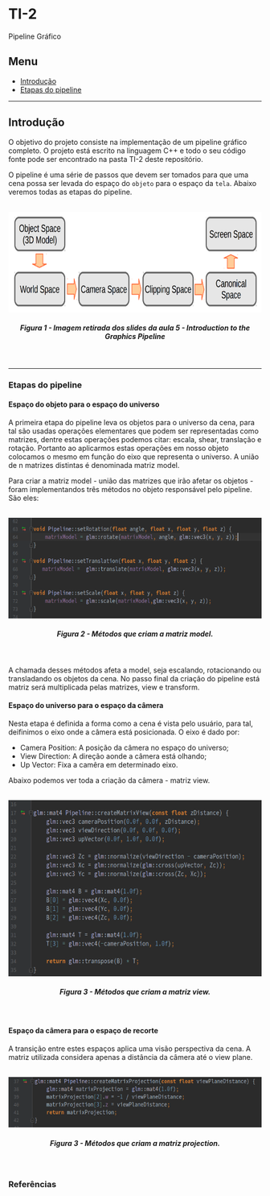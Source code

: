 # TI-2
Pipeline Gráfico

## Menu

* [Introdução](#introdução)
* [Etapas do pipeline](#etapas-do-pipeline)

---

## Introdução

O objetivo do projeto consiste na implementação de um pipeline gráfico completo. O projeto está escrito
na linguagem C++ e todo o seu código fonte pode ser encontrado na pasta TI-2 deste repositório.

O pipeline é uma série de passos que devem ser tomados para que uma cena possa ser levada do espaço 
do ```objeto``` para o espaço da ```tela```. Abaixo veremos todas as etapas do pipeline.

<p align="center">
	<br>
	<img src="./screenshots/pipeline.png"/ width=600px height=200px>
	<h5 align="center">Figura 1 - Imagem retirada dos slides da aula 5 - Introduction to the Graphics Pipeline</h5>
	<br>
</p>

---

### Etapas do pipeline

#### Espaço do objeto para o espaço do universo

A primeira etapa do pipeline leva os objetos para o universo da cena, para tal
são usadas operações elementares que podem ser representadas como matrizes, dentre
estas operações podemos citar: escala, shear, translação e rotação. Portanto ao 
aplicarmos estas operações em nosso objeto colocamos o mesmo em função do eixo que 
representa o universo. A união de n matrizes distintas é denominada matriz model.

Para criar a matriz model - união das matrizes que irão afetar os objetos - foram implementandos três métodos
no objeto responsável pelo pipeline. São eles: 

<p align="center">
	<br>
	<img src="./screenshots/model_creation.png"/ width=600px height=200px>
	<h5 align="center">Figura 2 - Métodos que criam a matriz model.</h5>
	<br>
</p>

A chamada desses métodos afeta a model, seja escalando, rotacionando ou transladando os objetos da cena. No passo 
final da criação do pipeline está matriz será multiplicada pelas matrizes, view e transform.

#### Espaço do universo para o espaço da câmera

Nesta etapa é definida a forma como a cena é vista pelo usuário, para tal, deifinimos o eixo
onde a câmera está posicionada. O eixo é dado por:

* Camera Position: A posição da câmera no espaço do universo;
* View Direction: A direção aonde a câmera está olhando;
* Up Vector: Fixa a camêra em determinado eixo.

Abaixo podemos ver toda a criação da câmera - matriz view.

<p align="center">
	<br>
	<img src="./screenshots/view_creation.png"/ width=600px height=350px>
	<h5 align="center">Figura 3 - Métodos que criam a matriz view.</h5>
	<br>
</p>

#### Espaço da câmera para o espaço de recorte

A transição entre estes espaços aplica uma visão perspectiva da cena. A matriz utilizada considera apenas a distância da
câmera até o view plane.

<p align="center">
	<br>
	<img src="./screenshots/projection_creation.png"/ width=600px height=100px>
	<h5 align="center">Figura 3 - Métodos que criam a matriz projection.</h5>
	<br>
</p>

### Referências
